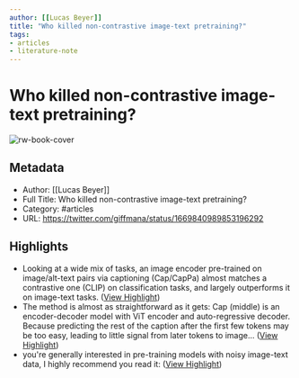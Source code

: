 ```yaml
---
author: [[Lucas Beyer]]
title: "Who killed non-contrastive image-text pretraining?"
tags: 
- articles
- literature-note
---
```

# Who killed non-contrastive image-text pretraining?

![rw-book-cover](https://pbs.twimg.com/profile_images/378800000845687873/37bba4f807fe3a2c644a252f8191338d_normal.jpeg)

## Metadata
- Author: [[Lucas Beyer]]
- Full Title: Who killed non-contrastive image-text pretraining?
- Category: #articles
- URL: https://twitter.com/giffmana/status/1669840989853196292

## Highlights
- Looking at a wide mix of tasks, an image encoder pre-trained on image/alt-text pairs via captioning (Cap/CapPa) almost matches a contrastive one (CLIP) on classification tasks, and largely outperforms it on image-text tasks. ([View Highlight](https://read.readwise.io/read/01h41qm34wfsfg6yd5acjdkdpr))
- The method is almost as straightforward as it gets: Cap (middle) is an encoder-decoder model with ViT encoder and auto-regressive decoder.
  Because predicting the rest of the caption after the first few tokens may be too easy, leading to little signal from later tokens to image… ([View Highlight](https://read.readwise.io/read/01h41qmveb9jpxenxanmrk98e1))
- you're generally interested in pre-training models with noisy image-text data, I highly recommend you read it: ([View Highlight](https://read.readwise.io/read/01h41re3td2w11cfhg71pv2b88))
